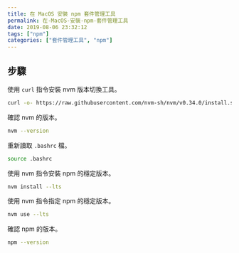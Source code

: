```yaml
---
title: 在 MacOS 安裝 npm 套件管理工具
permalink: 在-MacOS-安裝-npm-套件管理工具
date: 2019-08-06 23:32:12
tags: ["npm"]
categories: ["套件管理工具", "npm"]
---
```


## 步驟

使用 `curl` 指令安裝 nvm 版本切換工具。

```BASH
curl -o- https://raw.githubusercontent.com/nvm-sh/nvm/v0.34.0/install.sh | bash
```

確認 nvm 的版本。

```BASH
nvm --version
```

重新讀取 `.bashrc` 檔。

```BASH
source .bashrc
```

使用 nvm 指令安裝 npm 的穩定版本。

```BASH
nvm install --lts
```

使用 nvm 指令指定 npm 的穩定版本。

```BASH
nvm use --lts
```

確認 npm 的版本。

```BASH
npm --version
```
